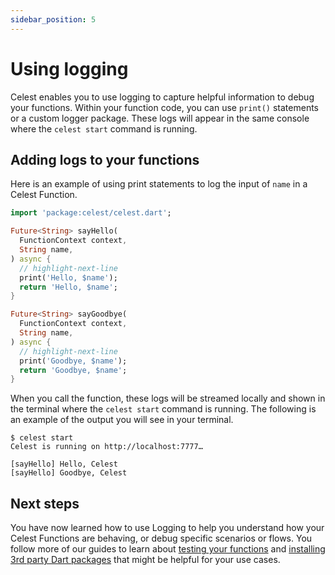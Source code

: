 ```yaml
---
sidebar_position: 5
---
```


# Using logging

Celest enables you to use logging to capture helpful information to debug your functions. Within your function code, you can use `print()` statements or a custom logger package. These logs will appear in the same console where the `celest start` command is running.

## Adding logs to your functions

Here is an example of using print statements to log the input of `name` in a Celest Function.

```dart
import 'package:celest/celest.dart';

Future<String> sayHello(
  FunctionContext context, 
  String name,
) async {
  // highlight-next-line
  print('Hello, $name');
  return 'Hello, $name';
}

Future<String> sayGoodbye(
  FunctionContext context, 
  String name,
) async {
  // highlight-next-line
  print('Goodbye, $name');
  return 'Goodbye, $name';
}
```

When you call the function, these logs will be streamed locally and shown in the terminal where the `celest start` command is running. The following is an example of the output you will see in your terminal.

```shell
$ celest start
Celest is running on http://localhost:7777…

[sayHello] Hello, Celest
[sayHello] Goodbye, Celest
```

## Next steps

You have now learned how to use Logging to help you understand how your Celest Functions are behaving, or debug specific scenarios or flows. You follow more of our guides to learn about [testing your functions](/docs/functions/testing.md) and [installing 3rd party Dart packages](/docs/functions/packages.md) that might be helpful for your use cases.
